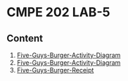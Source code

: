 # CMPE 202 LAB-5

## Content

1. [Five-Guys-Burger-Activity-Diagram](Five-Guys-Burger-Activity-Diagram.jpg)
2. [Five-Guys-Burger-Activity-Diagram](Five-Guys-Burger-Activity-Diagram.asta)
3. [Five-Guys-Burger-Receipt](Five-Guys-Burger-Receipt.jpg)
